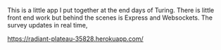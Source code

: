 This is a little app I put together at the end days of Turing. There is little front end work but behind the scenes is Express and Websockets. The survey updates in real time,

https://radiant-plateau-35828.herokuapp.com/

